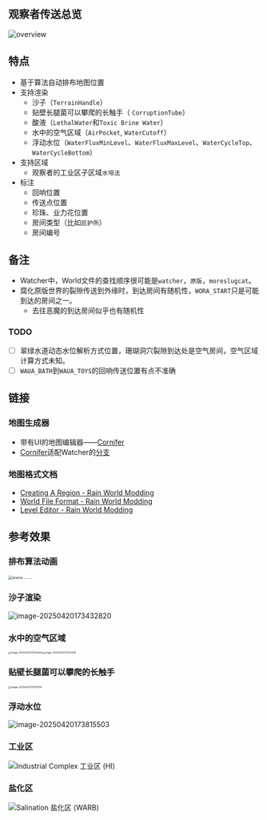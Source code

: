 ## 观察者传送总览

![overview](./readme.assets/overview.svg)

## 特点

* 基于算法自动排布地图位置
* 支持渲染
  * 沙子（`TerrainHandle`）
  * 贴壁长腿菌可以攀爬的长触手（ `CorruptionTube`）
  * 酸液（`LethalWater`和`Toxic Brine Water`）
  * 水中的空气区域（`AirPocket`, `WaterCutoff`）
  * 浮动水位（`WaterFluxMinLevel`、`WaterFluxMaxLevel`、`WaterCycleTop`、`WaterCycleBottom`）
* 支持区域
  * 观察者的工业区子区域`水培法`
* 标注
  * 回响位置
  * 传送点位置
  * 珍珠、业力花位置
  * 房间类型（比如`庇护所`）
  * 房间编号

## 备注

* Watcher中，World文件的查找顺序很可能是`watcher`，`原版`，`moreslugcat`。
* 腐化原版世界的裂隙传送到外缘时，到达房间有随机性，`WORA_START`只是可能到达的房间之一。
  * 去往恶魔的到达房间似乎也有随机性


### TODO

- [ ] 翠绿水道动态水位解析方式位置，珊瑚洞穴裂隙到达处是空气房间，空气区域计算方式未知。
- [ ] `WAUA_BATH`到`WAUA_TOYS`的回响传送位置有点不准确

## 链接

### 地图生成器

* 带有UI的地图编辑器——[Cornifer](https://github.com/Ved-s/Cornifer)
* [Cornifer](https://github.com/Ved-s/Cornifer)适配Watcher的[分支](https://github.com/enchanted-sword/Cornifer)

### 地图格式文档

* [Creating A Region - Rain World Modding](https://rainworldmodding.miraheze.org/wiki/Creating_A_Region)
* [World File Format - Rain World Modding](https://rainworldmodding.miraheze.org/wiki/World_File_Format)
* [Level Editor - Rain World Modding](https://rainworldmodding.miraheze.org/wiki/Level_Editor)

## 参考效果

### 排布算法动画

<img src="./readme.assets/anima.gif" alt="anima" style="zoom:50%;" /><img src="./readme.assets/ward.png" alt="Cold Storage 冷库 (WARD)" style="zoom: 10%;" />

### 沙子渲染

![image-20250420173432820](./readme.assets/image-20250420173432820.png)

### 水中的空气区域

<img src="./readme.assets/image-20250420173504926.png" alt="image-20250420173504926" style="zoom:33%;" /><img src="./readme.assets/image-20250420173522096.png" alt="image-20250420173522096" style="zoom:33%;" />

### 贴壁长腿菌可以攀爬的长触手

<img src="./readme.assets/image-20250420173610059.png" alt="image-20250420173610059" style="zoom:33%;" />

### 浮动水位

![image-20250420173815503](./readme.assets/image-20250420173815503.png)

### 工业区

![Industrial Complex 工业区 (HI)](./readme.assets/hi.png)

### 盐化区

![Salination 盐化区 (WARB)](./readme.assets/warb.png)

